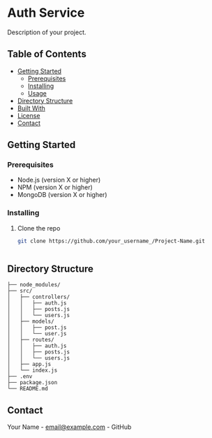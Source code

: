 # Auth Service

Description of your project.

## Table of Contents

- [Getting Started](#getting-started)
  - [Prerequisites](#prerequisites)
  - [Installing](#installing)
  - [Usage](#usage)
- [Directory Structure](#directory-structure)
- [Built With](#built-with)
- [License](#license)
- [Contact](#contact)

## Getting Started

### Prerequisites

- Node.js (version X or higher)
- NPM (version X or higher)
- MongoDB (version X or higher)

### Installing

1. Clone the repo
   ```sh
   git clone https://github.com/your_username_/Project-Name.git



## Directory Structure
```
├── node_modules/
├── src/
│   ├── controllers/
│   │   ├── auth.js
│   │   ├── posts.js
│   │   └── users.js
│   ├── models/
│   │   ├── post.js
│   │   └── user.js
│   ├── routes/
│   │   ├── auth.js
│   │   ├── posts.js
│   │   └── users.js
│   ├── app.js
│   └── index.js
├── .env
├── package.json
└── README.md
```

## Contact
Your Name - email@example.com - GitHub

